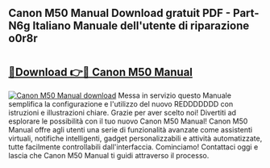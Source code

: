 ## Canon M50 Manual Download gratuit PDF - Part-N6g Italiano Manuale dell'utente di riparazione o0r8r

# <h2><a href="http://dfe2rpo.blite.top/?on=Canon+M50+Manual">🔗Download 👉🔴 Canon M50 Manual</a></h2>

[![Canon M50 Manual download](https://i.imgur.com/lujVjoI.png)](http://dfe2rpo.blite.top/?on=Canon+M50+Manual)
Messa in servizio questo Manuale semplifica la configurazione e l'utilizzo del nuovo REDDDDDDD con istruzioni e illustrazioni chiare. Grazie per aver scelto noi! Divertiti ad esplorare le possibilità con il tuo nuovo Canon M50 Manual! Canon M50 Manual offre agli utenti una serie di funzionalità avanzate come assistenti virtuali, notifiche intelligenti, gadget personalizzabili e attività automatizzate, tutte facilmente controllabili dall'interfaccia. Cominciamo! Contattaci oggi e lascia che Canon M50 Manual ti guidi attraverso il processo.
